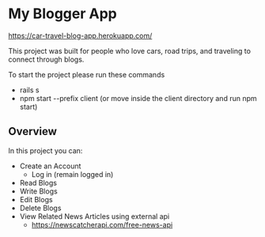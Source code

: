 # My Blogger App

https://car-travel-blog-app.herokuapp.com/

This project was built for people who love cars, road trips, and traveling to connect through blogs.

To start the project please run these commands

- rails s
- npm start --prefix client (or move inside the client directory and run npm start)

## Overview

In this project you can:

- Create an Account
  - Log in (remain logged in)
- Read Blogs
- Write Blogs
- Edit Blogs
- Delete Blogs
- View Related News Articles using external api
  - https://newscatcherapi.com/free-news-api
